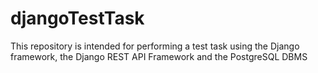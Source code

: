 # djangoTestTask
This repository is intended for performing a test task using the Django framework, the Django REST API Framework and the PostgreSQL DBMS
